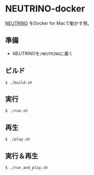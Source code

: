 # NEUTRINO-docker

[NEUTRINO](https://n3utrino.work/) をDocker for Macで動かす用。

## 準備

- NEUTRINOを`/NEUTRINO`に置く

## ビルド

```
$ ./build.sh
```

## 実行

```
$ ./run.sh
```

## 再生

```
$ ./play.sh
```

## 実行＆再生

```
$ ./run_and_play.sh
```

